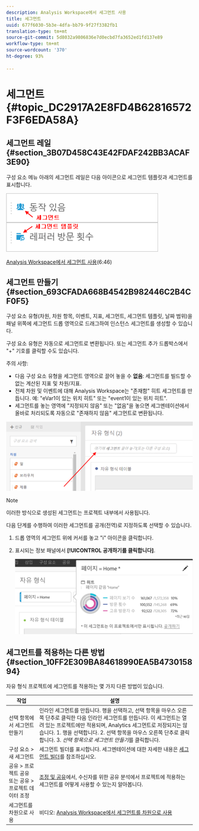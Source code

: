 ```yaml
---
description: Analysis Workspace에서 세그먼트 사용
title: 세그먼트
uuid: 677f6030-5b3e-4dfa-bb79-9f27f3382fb1
translation-type: tm+mt
source-git-commit: 5d8032a9806836e7d0ecbd7fa3652ed1fd137e89
workflow-type: tm+mt
source-wordcount: '370'
ht-degree: 93%

---
```



# 세그먼트 {#topic_DC2917A2E8FD4B62816572F3F6EDA58A}

## 세그먼트 레일 {#section_3B07D458C43E42FDAF242BB3ACAF3E90}

구성 요소 메뉴 아래의 세그먼트 레일은 다음 아이콘으로 세그먼트 템플릿과 세그먼트를 표시합니다.

![](assets/segment_icons.png)

[Analysis Workspace에서 세그먼트 사용](https://docs.adobe.com/content/help/en/analytics-learn/tutorials/analysis-workspace/applying-segments/using-segments-in-analysis-workspace.html)(6:46)

## 세그먼트 만들기 {#section_693CFADA668B4542B982446C2B4CF0F5}

구성 요소 유형(차원, 차원 항목, 이벤트, 지표, 세그먼트, 세그먼트 템플릿, 날짜 범위)을 패널 위쪽에 세그먼트 드롭 영역으로 드래그하여 인스턴스 세그먼트를 생성할 수 있습니다.

구성 요소 유형은 자동으로 세그먼트로 변환됩니다. 또는 세그먼트 추가 드롭박스에서 &quot;+&quot; 기호를 클릭할 수도 있습니다.

주의 사항:

* 다음 구성 요소 유형을 세그먼트 영역으로 끌어 놓을 수 **없음**: 세그먼트를 빌드할 수 없는 계산된 지표 및 차원/지표.
* 전체 차원 및 이벤트에 대해 Analysis Workspace는 &quot;존재함&quot; 히트 세그먼트를 만듭니다. 예: &quot;eVar1이 있는 위치 히트&quot; 또는 &quot;event1이 있는 위치 히트&quot;.
* 세그먼트를 놓는 영역에 &quot;지정되지 않음&quot; 또는 &quot;없음&quot;을 놓으면 세그멘테이션에서 올바로 처리되도록 자동으로 &quot;존재하지 않음&quot; 세그먼트로 변환됩니다.

![](assets/segment-dropzone.png)

>[!NOTE]
>
>이러한 방식으로 생성된 세그먼트는 프로젝트 내부에서 사용됩니다.

다음 단계를 수행하여 이러한 세그먼트를 공개(전역)로 지정하도록 선택할 수 있습니다.

1. 드롭 영역의 세그먼트 위에 커서를 놓고 &quot;i&quot; 아이콘을 클릭합니다.
1. 표시되는 정보 패널에서 **[!UICONTROL 공개하기를 클릭합니다]**.

   ![](assets/segment-info.png)

## 세그먼트를 적용하는 다른 방법 {#section_10FF2E309BA84618990EA5B473015894}

자유 형식 프로젝트에 세그먼트를 적용하는 몇 가지 다른 방법이 있습니다.

| 작업 | 설명 |
|--- |--- |
| 선택 항목에서 세그먼트 만들기 | 인라인 세그먼트를 만듭니다. 행을 선택하고, 선택 항목을 마우스 오른쪽 단추로 클릭한 다음 인라인 세그먼트를 만듭니다. 이 세그먼트는 열려 있는 프로젝트에만 적용되며, Analytics 세그먼트로 저장되지는 않습니다. 1. 행을 선택합니다. 2. 선택 항목을 마우스 오른쪽 단추로 클릭합니다. 3. *선택 항목으로 세그먼트 만들기*&#x200B;를 클릭합니다. |
| 구성 요소 > 새 세그먼트 | 세그먼트 빌더를 표시합니다. 세그멘테이션에 대한 자세한 내용은 [세그먼트 빌더](https://docs.adobe.com/content/help/ko-KR/analytics/components/segmentation/segmentation-workflow/seg-build.html)를 참조하십시오. |
| 공유 > 프로젝트 공유 또는 공유 > 프로젝트 데이터 조정 | [조정 및 공유](https://docs.adobe.com/content/help/ko-KR/analytics/analyze/analysis-workspace/curate-share/curate.html#concept_4A9726927E7C44AFA260E2BB2721AFC6)에서, 수신자를 위한 공유 분석에서 프로젝트에 적용하는 세그먼트를 어떻게 사용할 수 있는지 알아봅니다. |
| 세그먼트를 차원으로 사용 | 비디오: [Analysis Workspace에서 세그먼트를 차원으로 사용](https://docs.adobe.com/content/help/en/analytics-learn/tutorials/components/segmentation/using-segments-as-dimensions-in-analysis-workspace.html) |
